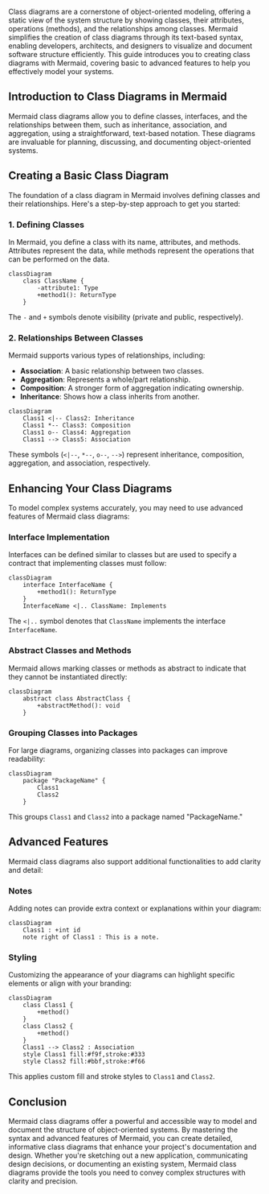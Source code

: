 Class diagrams are a cornerstone of object-oriented modeling, offering a static view of the system structure by showing classes, their attributes, operations (methods), and the relationships among classes. Mermaid simplifies the creation of class diagrams through its text-based syntax, enabling developers, architects, and designers to visualize and document software structure efficiently. This guide introduces you to creating class diagrams with Mermaid, covering basic to advanced features to help you effectively model your systems.

## Introduction to Class Diagrams in Mermaid

Mermaid class diagrams allow you to define classes, interfaces, and the relationships between them, such as inheritance, association, and aggregation, using a straightforward, text-based notation. These diagrams are invaluable for planning, discussing, and documenting object-oriented systems.

## Creating a Basic Class Diagram

The foundation of a class diagram in Mermaid involves defining classes and their relationships. Here's a step-by-step approach to get you started:

### 1. Defining Classes

In Mermaid, you define a class with its name, attributes, and methods. Attributes represent the data, while methods represent the operations that can be performed on the data.

```mermaid
classDiagram
    class ClassName {
        -attribute1: Type
        +method1(): ReturnType
    }
```

The `-` and `+` symbols denote visibility (private and public, respectively).

### 2. Relationships Between Classes

Mermaid supports various types of relationships, including:

- **Association**: A basic relationship between two classes.
- **Aggregation**: Represents a whole/part relationship.
- **Composition**: A stronger form of aggregation indicating ownership.
- **Inheritance**: Shows how a class inherits from another.

```mermaid
classDiagram
    Class1 <|-- Class2: Inheritance
    Class1 *-- Class3: Composition
    Class1 o-- Class4: Aggregation
    Class1 --> Class5: Association
```

These symbols (`<|--`, `*--`, `o--`, `-->`) represent inheritance, composition, aggregation, and association, respectively.

## Enhancing Your Class Diagrams

To model complex systems accurately, you may need to use advanced features of Mermaid class diagrams:

### Interface Implementation

Interfaces can be defined similar to classes but are used to specify a contract that implementing classes must follow:

```mermaid
classDiagram
    interface InterfaceName {
        +method1(): ReturnType
    }
    InterfaceName <|.. ClassName: Implements
```

The `<|..` symbol denotes that `ClassName` implements the interface `InterfaceName`.

### Abstract Classes and Methods

Mermaid allows marking classes or methods as abstract to indicate that they cannot be instantiated directly:

```mermaid
classDiagram
    abstract class AbstractClass {
        +abstractMethod(): void
    }
```

### Grouping Classes into Packages

For large diagrams, organizing classes into packages can improve readability:

```mermaid
classDiagram
    package "PackageName" {
        Class1
        Class2
    }
```

This groups `Class1` and `Class2` into a package named "PackageName."

## Advanced Features

Mermaid class diagrams also support additional functionalities to add clarity and detail:

### Notes

Adding notes can provide extra context or explanations within your diagram:

```mermaid
classDiagram
    Class1 : +int id
    note right of Class1 : This is a note.
```

### Styling

Customizing the appearance of your diagrams can highlight specific elements or align with your branding:

```mermaid
classDiagram
    class Class1 {
        +method()
    }
    class Class2 {
        +method()
    }
    Class1 --> Class2 : Association
    style Class1 fill:#f9f,stroke:#333
    style Class2 fill:#bbf,stroke:#f66
```

This applies custom fill and stroke styles to `Class1` and `Class2`.

## Conclusion

Mermaid class diagrams offer a powerful and accessible way to model and document the structure of object-oriented systems. By mastering the syntax and advanced features of Mermaid, you can create detailed, informative class diagrams that enhance your project's documentation and design. Whether you're sketching out a new application, communicating design decisions, or documenting an existing system, Mermaid class diagrams provide the tools you need to convey complex structures with clarity and precision.
